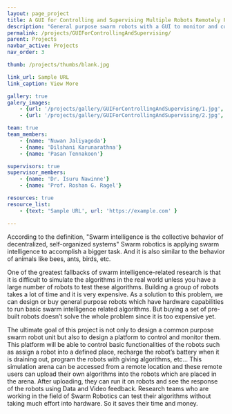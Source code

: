 ```yaml
---
layout: page_project
title: A GUI for Controlling and Supervising Multiple Robots Remotely Project
description: "General purpose swarm robots with a GUI to monitor and control them remotely"
permalink: /projects/GUIForControllingAndSupervising/
parent: Projects
navbar_active: Projects
nav_order: 3

thumb: /projects/thumbs/blank.jpg

link_url: Sample URL
link_caption: View More

gallery: true
galery_images:
    - {url: '/projects/gallery/GUIForControllingAndSupervising/1.jpg', caption: 'Main Components of the Robot'}
    - {url: '/projects/gallery/GUIForControllingAndSupervising/2.jpg', caption: 'A Screenshot of the GUI'}

team: true
team_members:
    - {name: 'Nuwan Jaliyagoda'}
    - {name: 'Dilshani Karunarathna'}
    - {name: 'Pasan Tennakoon'}

supervisors: true
supervisor_members:
    - {name: 'Dr. Isuru Nawinne'}
    - {name: 'Prof. Roshan G. Ragel'}

resources: true
resource_list:
    - {text: 'Sample URL', url: 'https://example.com' }

---
```


According to the definition, "Swarm intelligence is the collective behavior of decentralized, self-organized systems"  Swarm robotics is applying swarm intelligence to accomplish a bigger task. And it is also similar to the behavior of animals like bees, ants, birds, etc.

One of the greatest fallbacks of swarm intelligence-related research is that it is difficult to simulate the algorithms in the real world unless you have a large number of robots to test these algorithms. Building a group of robots takes a lot of time and it is very expensive. As a solution to this problem, we can design or buy general purpose robots which have hardware capabilities to run basic swarm intelligence related algorithms. But buying a set of pre-built robots doesn’t solve the whole problem since it is too expensive yet.

The ultimate goal of this project is not only to design a common purpose swarm robot unit but also to design a platform to control and monitor them. This platform will be able to control basic functionalities of the robots such as assign a robot into a defined place, recharge the robot’s battery when it is draining out, program the robots with giving algorithms, etc… This simulation arena can be accessed from a remote location and these remote users can upload their own algorithms into the robots which are placed in the arena. After uploading, they can run it on robots and see the response of the robots using Data and Video feedback. Research teams who are working in the field of Swarm Robotics can test their algorithms without taking much effort into hardware. So it saves their time and money.
